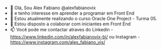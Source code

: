 - 👋 Olá, Sou Alex Fabiano @alexfabianovix
- 👀 e tenho interesse em aprender a programar em Front End
- 🌱 Estou atualmente realizando o curso Oracle One Project - Turma 05.
- 💞️ Estou disposto a colaborar com iniciantes em Front End
- 📫 Você pode me contactar atraves do Linkedin - https://www.linkedin.com/in/alexfabianovix-bi/ ou Instagram - https://www.instagram.com/alex_fabiano_vix/

<!---
alexfabianovix/alexfabianovix is a ✨ special ✨ repository because its `README.md` (this file) appears on your GitHub profile.
You can click the Preview link to take a look at your changes.
--->

